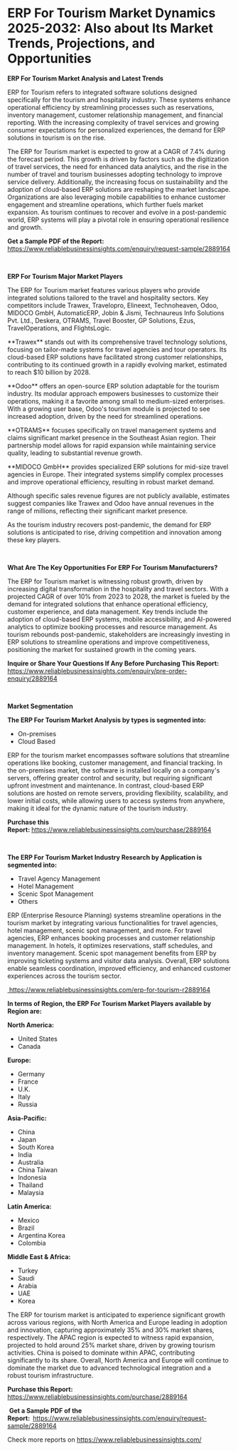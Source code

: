 <p><h1>ERP For Tourism Market Dynamics 2025-2032: Also about Its Market Trends, Projections, and Opportunities</h1></p><p><strong>ERP For Tourism Market Analysis and Latest Trends</strong></p>
<p><p>ERP for Tourism refers to integrated software solutions designed specifically for the tourism and hospitality industry. These systems enhance operational efficiency by streamlining processes such as reservations, inventory management, customer relationship management, and financial reporting. With the increasing complexity of travel services and growing consumer expectations for personalized experiences, the demand for ERP solutions in tourism is on the rise.</p><p>The ERP for Tourism market is expected to grow at a CAGR of 7.4% during the forecast period. This growth is driven by factors such as the digitization of travel services, the need for enhanced data analytics, and the rise in the number of travel and tourism businesses adopting technology to improve service delivery. Additionally, the increasing focus on sustainability and the adoption of cloud-based ERP solutions are reshaping the market landscape. Organizations are also leveraging mobile capabilities to enhance customer engagement and streamline operations, which further fuels market expansion. As tourism continues to recover and evolve in a post-pandemic world, ERP systems will play a pivotal role in ensuring operational resilience and growth.</p></p>
<p><strong>Get a Sample PDF of the Report:&nbsp;</strong> <a href="https://www.reliablebusinessinsights.com/enquiry/request-sample/2889164?utm_campaign=3025&utm_medium=2&utm_source=Github&utm_content=ia&utm_term=14032025&utm_id=erp-for-tourism">https://www.reliablebusinessinsights.com/enquiry/request-sample/2889164</a></p>
<p>&nbsp;</p>
<p><strong>ERP For Tourism Major Market Players</strong></p>
<p><p>The ERP for Tourism market features various players who provide integrated solutions tailored to the travel and hospitality sectors. Key competitors include Trawex, Travelopro, Elineext, Technoheaven, Odoo, MIDOCO GmbH, AutomaticERP, Jobin & Jismi, Technaureus Info Solutions Pvt. Ltd., Deskera, OTRAMS, Travel Booster, GP Solutions, Ezus, TravelOperations, and FlightsLogic.</p><p>**Trawex** stands out with its comprehensive travel technology solutions, focusing on tailor-made systems for travel agencies and tour operators. Its cloud-based ERP solutions have facilitated strong customer relationships, contributing to its continued growth in a rapidly evolving market, estimated to reach $10 billion by 2028.</p><p>**Odoo** offers an open-source ERP solution adaptable for the tourism industry. Its modular approach empowers businesses to customize their operations, making it a favorite among small to medium-sized enterprises. With a growing user base, Odoo's tourism module is projected to see increased adoption, driven by the need for streamlined operations.</p><p>**OTRAMS** focuses specifically on travel management systems and claims significant market presence in the Southeast Asian region. Their partnership model allows for rapid expansion while maintaining service quality, leading to substantial revenue growth.</p><p>**MIDOCO GmbH** provides specialized ERP solutions for mid-size travel agencies in Europe. Their integrated systems simplify complex processes and improve operational efficiency, resulting in robust market demand.</p><p>Although specific sales revenue figures are not publicly available, estimates suggest companies like Trawex and Odoo have annual revenues in the range of millions, reflecting their significant market presence.</p><p>As the tourism industry recovers post-pandemic, the demand for ERP solutions is anticipated to rise, driving competition and innovation among these key players.</p></p>
<p>&nbsp;</p>
<p><strong>What Are The Key Opportunities For ERP For Tourism Manufacturers?</strong></p>
<p><p>The ERP for Tourism market is witnessing robust growth, driven by increasing digital transformation in the hospitality and travel sectors. With a projected CAGR of over 10% from 2023 to 2028, the market is fueled by the demand for integrated solutions that enhance operational efficiency, customer experience, and data management. Key trends include the adoption of cloud-based ERP systems, mobile accessibility, and AI-powered analytics to optimize booking processes and resource management. As tourism rebounds post-pandemic, stakeholders are increasingly investing in ERP solutions to streamline operations and improve competitiveness, positioning the market for sustained growth in the coming years.</p></p>
<p><strong>Inquire or Share Your Questions If Any Before Purchasing This Report:</strong> <a href="https://www.reliablebusinessinsights.com/enquiry/pre-order-enquiry/2889164?utm_campaign=3025&utm_medium=2&utm_source=Github&utm_content=ia&utm_term=14032025&utm_id=erp-for-tourism">https://www.reliablebusinessinsights.com/enquiry/pre-order-enquiry/2889164</a></p>
<p>&nbsp;</p>
<p><strong>Market Segmentation</strong></p>
<p><strong>The ERP For Tourism Market Analysis by types is segmented into:</strong></p>
<p><ul><li>On-premises</li><li>Cloud Based</li></ul></p>
<p><p>ERP for the tourism market encompasses software solutions that streamline operations like booking, customer management, and financial tracking. In the on-premises market, the software is installed locally on a company's servers, offering greater control and security, but requiring significant upfront investment and maintenance. In contrast, cloud-based ERP solutions are hosted on remote servers, providing flexibility, scalability, and lower initial costs, while allowing users to access systems from anywhere, making it ideal for the dynamic nature of the tourism industry.</p></p>
<p><strong>Purchase this Report:&nbsp;</strong><a href="https://www.reliablebusinessinsights.com/purchase/2889164?utm_campaign=3025&utm_medium=2&utm_source=Github&utm_content=ia&utm_term=14032025&utm_id=erp-for-tourism">https://www.reliablebusinessinsights.com/purchase/2889164</a></p>
<p>&nbsp;</p>
<p><strong>The ERP For Tourism Market Industry Research by Application is segmented into:</strong></p>
<p><ul><li>Travel Agency Management</li><li>Hotel Management</li><li>Scenic Spot Management</li><li>Others</li></ul></p>
<p><p>ERP (Enterprise Resource Planning) systems streamline operations in the tourism market by integrating various functionalities for travel agencies, hotel management, scenic spot management, and more. For travel agencies, ERP enhances booking processes and customer relationship management. In hotels, it optimizes reservations, staff schedules, and inventory management. Scenic spot management benefits from ERP by improving ticketing systems and visitor data analysis. Overall, ERP solutions enable seamless coordination, improved efficiency, and enhanced customer experiences across the tourism sector.</p></p>
<p><a href="https://www.reliablebusinessinsights.com/erp-for-tourism-r2889164?utm_campaign=3025&utm_medium=2&utm_source=Github&utm_content=ia&utm_term=14032025&utm_id=erp-for-tourism">&nbsp;https://www.reliablebusinessinsights.com/erp-for-tourism-r2889164</a></p>
<p><strong>In terms of Region, the ERP For Tourism Market Players available by Region are:</strong></p>
<p>
    <p> <strong> North America: </strong>
        <ul>
            <li>United States</li>
            <li>Canada</li>
        </ul>
        </p> 
    <p> <strong> Europe: </strong>
        <ul>
            <li>Germany</li>
            <li>France</li>
            <li>U.K.</li>
            <li>Italy</li>
            <li>Russia</li>
        </ul>
        </p> 
    <p> <strong> Asia-Pacific: </strong>
        <ul>
            <li>China</li>
            <li>Japan</li>
            <li>South Korea</li>
            <li>India</li>
            <li>Australia</li>
            <li>China Taiwan</li>
            <li>Indonesia</li>
            <li>Thailand</li>
            <li>Malaysia</li>
        </ul>
        </p> 
    <p> <strong> Latin America: </strong>
        <ul>
            <li>Mexico</li>
            <li>Brazil</li>
            <li>Argentina Korea</li>
            <li>Colombia</li>
        </ul>
        </p> 
    <p> <strong> Middle East & Africa: </strong>
        <ul>
            <li>Turkey</li>
            <li>Saudi</li>
            <li>Arabia</li>
            <li>UAE</li>
            <li>Korea</li>
        </ul>
    </p>
    </p>
<p><p>The ERP for tourism market is anticipated to experience significant growth across various regions, with North America and Europe leading in adoption and innovation, capturing approximately 35% and 30% market shares, respectively. The APAC region is expected to witness rapid expansion, projected to hold around 25% market share, driven by growing tourism activities. China is poised to dominate within APAC, contributing significantly to its share. Overall, North America and Europe will continue to dominate the market due to advanced technological integration and a robust tourism infrastructure.</p></p>
<p><strong>Purchase this Report: </strong><a href="https://www.reliablebusinessinsights.com/purchase/2889164?utm_campaign=3025&utm_medium=2&utm_source=Github&utm_content=ia&utm_term=14032025&utm_id=erp-for-tourism">https://www.reliablebusinessinsights.com/purchase/2889164</a></p>
<p>&nbsp;<strong>Get a Sample PDF of the Report:&nbsp;&nbsp;</strong><a href="https://www.reliablebusinessinsights.com/enquiry/request-sample/2889164?utm_campaign=3025&utm_medium=2&utm_source=Github&utm_content=ia&utm_term=14032025&utm_id=erp-for-tourism">https://www.reliablebusinessinsights.com/enquiry/request-sample/2889164</a></p>
<p><strong></strong></p>
<p>Check more reports on <a href="https://www.reliablebusinessinsights.com/?utm_campaign=3025&utm_medium=2&utm_source=Github&utm_content=ia&utm_term=14032025&utm_id=erp-for-tourism">https://www.reliablebusinessinsights.com/</a></p>